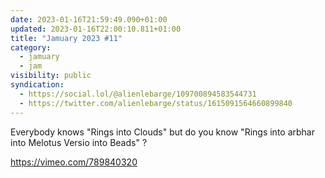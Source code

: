 ```yaml
---
date: 2023-01-16T21:59:49.090+01:00
updated: 2023-01-16T22:00:10.811+01:00
title: "Jamuary 2023 #11"
category:
  - jamuary
  - jam
visibility: public
syndication:
  - https://social.lol/@alienlebarge/109700894583544731
  - https://twitter.com/alienlebarge/status/1615091564660899840
---
```

Everybody knows "Rings into Clouds" but do you know "Rings into arbhar into Melotus Versio into Beads" ?

https://vimeo.com/789840320
